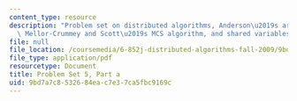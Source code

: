 ```yaml
---
content_type: resource
description: "Problem set on distributed algorithms, Anderson\u2019s array algorithm\
  \ Mellor-Crummey and Scott\u2019s MCS algorithm, and shared variables in Tempo."
file: null
file_location: /coursemedia/6-852j-distributed-algorithms-fall-2009/9bd7a7c8532684eac7e37ca5fbc9169c_MIT6_852JF09_pset5a.pdf
file_type: application/pdf
resourcetype: Document
title: Problem Set 5, Part a
uid: 9bd7a7c8-5326-84ea-c7e3-7ca5fbc9169c
---
```

